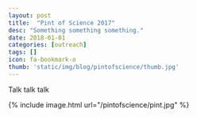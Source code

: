 ```yaml
---
layout: post
title:  "Pint of Science 2017"
desc: "Something something something."
date: 2018-01-01
categories: [outreach]
tags: []
icon: fa-bookmark-o
thumb: 'static/img/blog/pintofscience/thumb.jpg'
---
```


Talk talk talk

{% include image.html url="/pintofscience/pint.jpg"  %}
